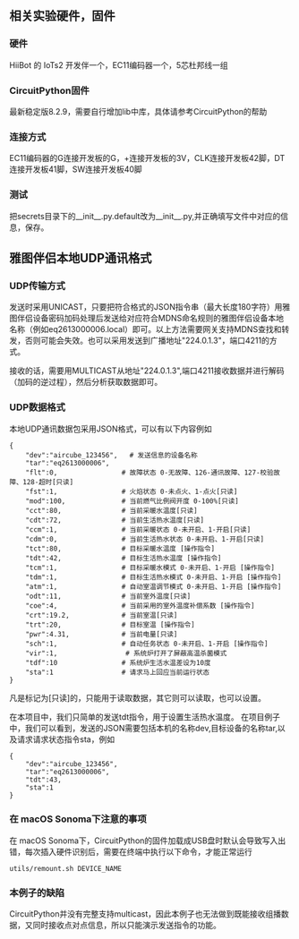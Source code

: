 ## 相关实验硬件，固件

### 硬件

HiiBot 的 IoTs2 开发伴一个，EC11编码器一个，5芯杜邦线一组

### CircuitPython固件

最新稳定版8.2.9，需要自行增加lib中库，具体请参考CircuitPython的帮助

### 连接方式

EC11编码器的G连接开发板的G，+连接开发板的3V，CLK连接开发板42脚，DT连接开发板41脚，SW连接开发板40脚

### 测试

把secrets目录下的__init__.py.default改为__init__.py,并正确填写文件中对应的信息，保存。

## 雅图伴侣本地UDP通讯格式

### UDP传输方式

发送时采用UNICAST，只要把符合格式的JSON指令串（最大长度180字符）用雅图伴侣设备密码加码处理后发送给对应符合MDNS命名规则的雅图伴侣设备本地名称（例如eq2613000006.local）即可。以上方法需要网关支持MDNS查找和转发，否则可能会失效。也可以采用发送到广播地址"224.0.1.3"，端口4211的方式。

接收的话，需要用MULTICAST从地址"224.0.1.3",端口4211接收数据并进行解码（加码的逆过程），然后分析获取数据即可。

### UDP数据格式

本地UDP通讯数据包采用JSON格式，可以有以下内容例如
```
{
    "dev":"aircube_123456",   # 发送信息的设备名称
    "tar":"eq2613000006",
    "flt":0,                # 故障状态 0-无故障、126-通讯故障、127-校验故障、128-超时[只读]
    "fst":1,                # 火焰状态 0-未点火、1-点火[只读]
    "mod":100,              # 当前燃气比例阀开度 0-100%[只读]
    "cct":80,               # 当前采暖水温度[只读]
    "cdt":72,               # 当前生活热水温度[只读]
    "ccm":1,                # 当前采暖状态 0-未开启、1-开启[只读]
    "cdm":0,                # 当前生活热水状态 0-未开启、1-开启[只读]
    "tct":80,               # 目标采暖水温度 [操作指令]
    "tdt":42,               # 目标生活热水温度 [操作指令]
    "tcm":1,                # 目标采暖水模式 0-未开启、1-开启 [操作指令]
    "tdm":1,                # 目标生活热水模式 0-未开启、1-开启 [操作指令]
    "atm":1,                # 自动室温调节模式 0-未开启、1-开启 [操作指令]
    "odt":11,               # 当前室外温度[只读]
    "coe":4,                # 当前采用的室外温度补偿系数 [操作指令]
    "crt":19.2,             # 当前室温[只读]
    "trt":20,               # 目标室温 [操作指令]
    "pwr":4.31,             # 当前电量[只读]
    "sch":1,                # 自动任务状态 0-未开启、1-开启 [操作指令]
    "vir":1,                 # 系统炉打开了屏蔽高温杀菌模式
    "tdf":10                # 系统炉生活水温差设为10度
    "sta":1                 # 请求马上回应当前运行状态
}
```
凡是标记为[只读]的，只能用于读取数据，其它则可以读取，也可以设置。

在本项目中，我们只简单的发送tdt指令，用于设置生活热水温度。
在项目例子中，我们可以看到，发送的JSON需要包括本机的名称dev,目标设备的名称tar,以及请求请求状态指令sta，例如
```
{
    "dev":"aircube_123456",
    "tar":"eq2613000006",
    "tdt":43,
    "sta":1
}
```

### 在 macOS Sonoma下注意的事项

在 macOS Sonoma下，CircuitPython的固件加载成USB盘时默认会导致写入出错，每次插入硬件识别后，需要在终端中执行以下命令，才能正常运行
```
utils/remount.sh DEVICE_NAME
```

### 本例子的缺陷

CircuitPython并没有完整支持multicast，因此本例子也无法做到既能接收组播数据，又同时接收点对点信息，所以只能演示发送指令的功能。